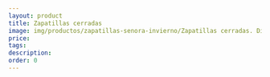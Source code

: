 ```yaml
---
layout: product
title: Zapatillas cerradas
image: img/productos/zapatillas-senora-invierno/Zapatillas cerradas. Disponibles en varios colores_20Eu
price: 
tags: 
description: 
order: 0
---
```

